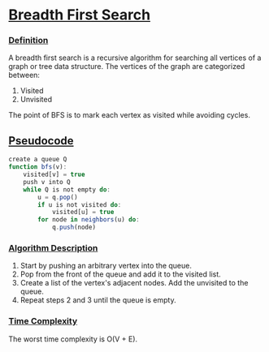 # <u>Breadth First Search</u>
### <u>Definition</u>
A breadth first search is a recursive algorithm for searching all vertices of a graph or tree data structure. 
The vertices of the graph are categorized between:
1. Visited
2. Unvisited

The point of BFS is to mark each vertex as visited while avoiding cycles. 

## <u>Pseudocode</u>
```javascript
create a queue Q
function bfs(v):
	visited[v] = true
	push v into Q
	while Q is not empty do:
		u = q.pop()
		if u is not visited do:
			visited[u] = true
		for node in neighbors(u) do:
			q.push(node)
```

### <u>Algorithm Description</u>
1. Start by pushing an arbitrary vertex into the queue.
2. Pop from the front of the queue and add it to the visited list.
3. Create a list of the vertex's adjacent nodes. Add the unvisited to the queue.
4. Repeat steps 2 and 3 until the queue is empty.

### <u>Time Complexity</u>
The worst time complexity is O(V + E).